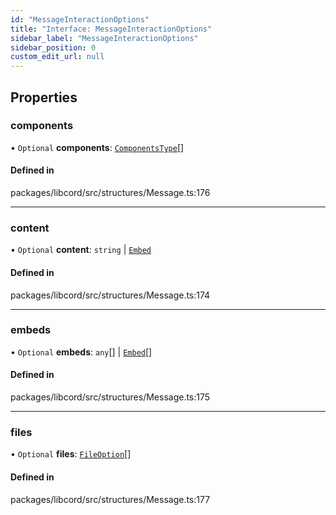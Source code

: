 ```yaml
---
id: "MessageInteractionOptions"
title: "Interface: MessageInteractionOptions"
sidebar_label: "MessageInteractionOptions"
sidebar_position: 0
custom_edit_url: null
---
```


## Properties

### components

• `Optional` **components**: [`ComponentsType`](../modules.md#componentstype)[]

#### Defined in

packages/libcord/src/structures/Message.ts:176

___

### content

• `Optional` **content**: `string` \| [`Embed`](../classes/Embed.md)

#### Defined in

packages/libcord/src/structures/Message.ts:174

___

### embeds

• `Optional` **embeds**: `any`[] \| [`Embed`](../classes/Embed.md)[]

#### Defined in

packages/libcord/src/structures/Message.ts:175

___

### files

• `Optional` **files**: [`FileOption`](FileOption.md)[]

#### Defined in

packages/libcord/src/structures/Message.ts:177
